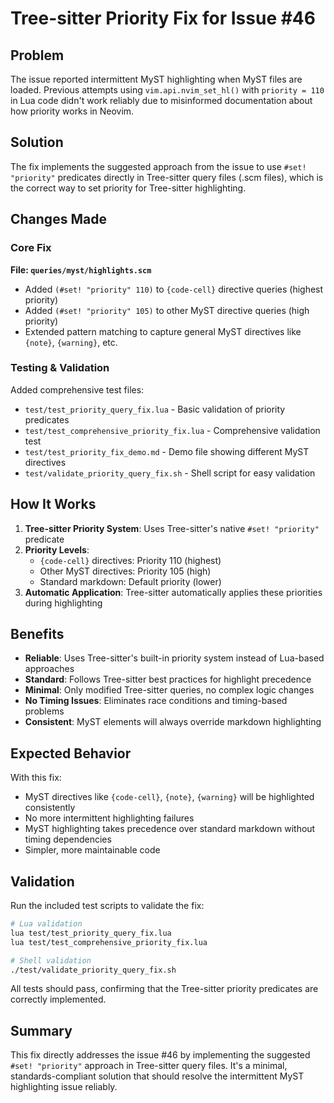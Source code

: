 # Tree-sitter Priority Fix for Issue #46

## Problem

The issue reported intermittent MyST highlighting when MyST files are loaded. Previous attempts using `vim.api.nvim_set_hl()` with `priority = 110` in Lua code didn't work reliably due to misinformed documentation about how priority works in Neovim.

## Solution

The fix implements the suggested approach from the issue to use `#set! "priority"` predicates directly in Tree-sitter query files (.scm files), which is the correct way to set priority for Tree-sitter highlighting.

## Changes Made

### Core Fix

**File: `queries/myst/highlights.scm`**
- Added `(#set! "priority" 110)` to `{code-cell}` directive queries (highest priority)
- Added `(#set! "priority" 105)` to other MyST directive queries (high priority)
- Extended pattern matching to capture general MyST directives like `{note}`, `{warning}`, etc.

### Testing & Validation

Added comprehensive test files:
- `test/test_priority_query_fix.lua` - Basic validation of priority predicates
- `test/test_comprehensive_priority_fix.lua` - Comprehensive validation test
- `test/test_priority_fix_demo.md` - Demo file showing different MyST directives
- `test/validate_priority_query_fix.sh` - Shell script for easy validation

## How It Works

1. **Tree-sitter Priority System**: Uses Tree-sitter's native `#set! "priority"` predicate
2. **Priority Levels**:
   - `{code-cell}` directives: Priority 110 (highest)
   - Other MyST directives: Priority 105 (high)
   - Standard markdown: Default priority (lower)
3. **Automatic Application**: Tree-sitter automatically applies these priorities during highlighting

## Benefits

- **Reliable**: Uses Tree-sitter's built-in priority system instead of Lua-based approaches
- **Standard**: Follows Tree-sitter best practices for highlight precedence
- **Minimal**: Only modified Tree-sitter queries, no complex logic changes
- **No Timing Issues**: Eliminates race conditions and timing-based problems
- **Consistent**: MyST elements will always override markdown highlighting

## Expected Behavior

With this fix:
- MyST directives like `{code-cell}`, `{note}`, `{warning}` will be highlighted consistently
- No more intermittent highlighting failures
- MyST highlighting takes precedence over standard markdown without timing dependencies
- Simpler, more maintainable code

## Validation

Run the included test scripts to validate the fix:

```bash
# Lua validation
lua test/test_priority_query_fix.lua
lua test/test_comprehensive_priority_fix.lua

# Shell validation  
./test/validate_priority_query_fix.sh
```

All tests should pass, confirming that the Tree-sitter priority predicates are correctly implemented.

## Summary

This fix directly addresses the issue #46 by implementing the suggested `#set! "priority"` approach in Tree-sitter query files. It's a minimal, standards-compliant solution that should resolve the intermittent MyST highlighting issue reliably.